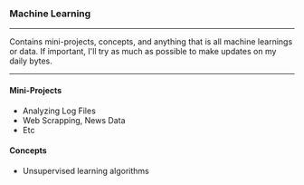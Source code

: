 ### Machine Learning
---

Contains mini-projects, concepts, and anything that is all machine learnings or data. If important, 
I'll try as much as possible to make updates on my daily bytes.

---

#### Mini-Projects
- Analyzing Log Files
- Web Scrapping, News Data
- Etc

#### Concepts
- Unsupervised learning algorithms
